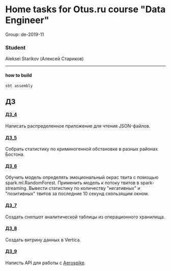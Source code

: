 
# Home tasks for Otus.ru course "Data Engineer"

Group: de-2019-11

### Student
Aleksei Starikov (Алексей Стариков)

----------------------------------------------------------

#### how to build
```
sbt assembly
```

## ДЗ

#### [ДЗ_4](https://github.com/axreldable/otus_data_engineer_2019_11_starikov/tree/master/hw-4)
Написать распределенное приложение для чтения JSON-файлов.

#### [ДЗ_5](https://github.com/axreldable/otus_data_engineer_2019_11_starikov/tree/master/hw-5)
Собрать статистику по криминогенной обстановке в разных районах Бостона.

#### [ДЗ_6](https://github.com/axreldable/otus_data_engineer_2019_11_starikov/tree/master/python-hw/hw-6-spark-ml/notebooks/hw-local)
Обучить модель определять эмоциональный окрас твита с помощью spark.ml.RandomForest. 
Применить модель к потоку твитов в spark-streaming. Вывести статистику по количеству "негативных" и "позитивных" твитов 
за последние 10 секунд скользящим окном.

#### [ДЗ_7](https://github.com/axreldable/otus_data_engineer_2019_11_starikov/tree/master/python-hw/hw-7-table-snap-shot)
Создать снепшот аналитической таблицы из операционного хранилища.

#### [ДЗ_8](https://github.com/axreldable/otus_data_engineer_2019_11_starikov/tree/master/python-hw/hw-8-vertica)
Создать витрину данных в Vertica.

#### [ДЗ_9](https://github.com/axreldable/otus_data_engineer_2019_11_starikov/tree/master/python-hw/hw-9-aerospike)
Написть API для работы с [Aerospike](https://www.aerospike.com/).
